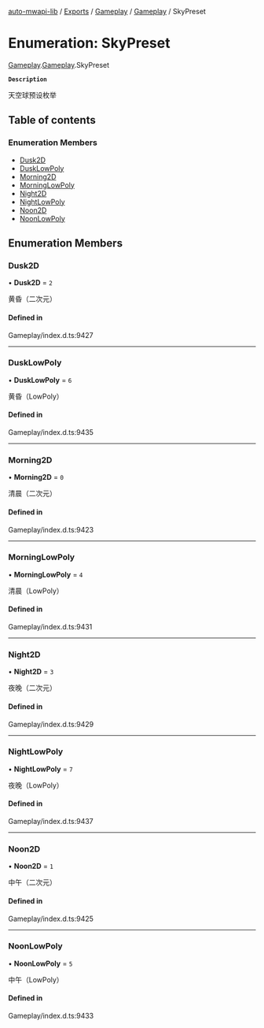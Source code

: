 [auto-mwapi-lib](../README.md) / [Exports](../modules.md) / [Gameplay](../modules/Gameplay.md) / [Gameplay](../modules/Gameplay.Gameplay.md) / SkyPreset

# Enumeration: SkyPreset

[Gameplay](../modules/Gameplay.md).[Gameplay](../modules/Gameplay.Gameplay.md).SkyPreset

**`Description`**

天空球预设枚举

## Table of contents

### Enumeration Members

- [Dusk2D](Gameplay.Gameplay.SkyPreset.md#dusk2d)
- [DuskLowPoly](Gameplay.Gameplay.SkyPreset.md#dusklowpoly)
- [Morning2D](Gameplay.Gameplay.SkyPreset.md#morning2d)
- [MorningLowPoly](Gameplay.Gameplay.SkyPreset.md#morninglowpoly)
- [Night2D](Gameplay.Gameplay.SkyPreset.md#night2d)
- [NightLowPoly](Gameplay.Gameplay.SkyPreset.md#nightlowpoly)
- [Noon2D](Gameplay.Gameplay.SkyPreset.md#noon2d)
- [NoonLowPoly](Gameplay.Gameplay.SkyPreset.md#noonlowpoly)

## Enumeration Members

### Dusk2D

• **Dusk2D** = `2`

黄昏（二次元）

#### Defined in

Gameplay/index.d.ts:9427

---

### DuskLowPoly

• **DuskLowPoly** = `6`

黄昏（LowPoly）

#### Defined in

Gameplay/index.d.ts:9435

---

### Morning2D

• **Morning2D** = `0`

清晨（二次元）

#### Defined in

Gameplay/index.d.ts:9423

---

### MorningLowPoly

• **MorningLowPoly** = `4`

清晨（LowPoly）

#### Defined in

Gameplay/index.d.ts:9431

---

### Night2D

• **Night2D** = `3`

夜晚（二次元）

#### Defined in

Gameplay/index.d.ts:9429

---

### NightLowPoly

• **NightLowPoly** = `7`

夜晚（LowPoly）

#### Defined in

Gameplay/index.d.ts:9437

---

### Noon2D

• **Noon2D** = `1`

中午（二次元）

#### Defined in

Gameplay/index.d.ts:9425

---

### NoonLowPoly

• **NoonLowPoly** = `5`

中午（LowPoly）

#### Defined in

Gameplay/index.d.ts:9433
